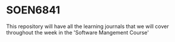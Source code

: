 # SOEN6841
This repository will have all the learning journals that we will cover throughout the week in the 'Software Mangement Course'

